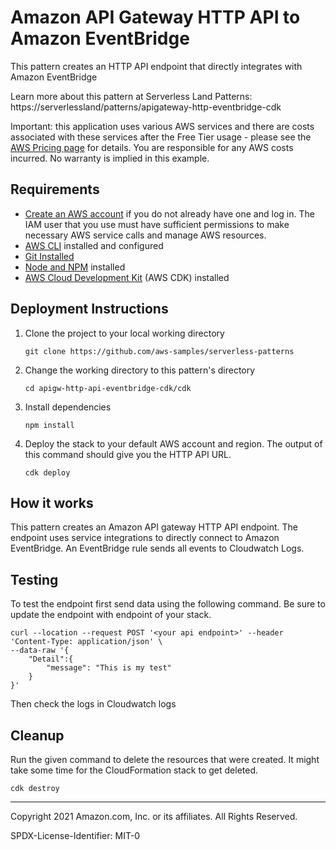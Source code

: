 # Amazon API Gateway HTTP API to Amazon EventBridge

This pattern creates an HTTP API endpoint that directly integrates with Amazon EventBridge

Learn more about this pattern at Serverless Land Patterns: https://serverlessland/patterns/apigateway-http-eventbridge-cdk

Important: this application uses various AWS services and there are costs associated with these services after the Free Tier usage - please see the [AWS Pricing page](https://aws.amazon.com/pricing/) for details. You are responsible for any AWS costs incurred. No warranty is implied in this example.

## Requirements

* [Create an AWS account](https://portal.aws.amazon.com/gp/aws/developer/registration/index.html) if you do not already have one and log in. The IAM user that you use must have sufficient permissions to make necessary AWS service calls and manage AWS resources.
* [AWS CLI](https://docs.aws.amazon.com/cli/latest/userguide/install-cliv2.html) installed and configured
* [Git Installed](https://git-scm.com/book/en/v2/Getting-Started-Installing-Git)
* [Node and NPM](https://nodejs.org/en/download/) installed
* [AWS Cloud Development Kit](https://docs.aws.amazon.com/cdk/latest/guide/cli.html) (AWS CDK) installed

## Deployment Instructions

1. Clone the project to your local working directory
    ```
    git clone https://github.com/aws-samples/serverless-patterns
    ```

1. Change the working directory to this pattern's directory
    ```
    cd apigw-http-api-eventbridge-cdk/cdk
    ```

1. Install dependencies
    ```
    npm install
    ```

1. Deploy the stack to your default AWS account and region. The output of this command should give you the HTTP API URL.
    ```
    cdk deploy
    ```

## How it works

This pattern creates an Amazon API gateway HTTP API endpoint. The endpoint uses service integrations to directly connect to Amazon EventBridge. An EventBridge rule sends all events to Cloudwatch Logs.

## Testing

To test the endpoint first send data using the following command. Be sure to update the endpoint with endpoint of your stack.

```
curl --location --request POST '<your api endpoint>' --header 'Content-Type: application/json' \
--data-raw '{
    "Detail":{
        "message": "This is my test"
    }
}'
```

Then check the logs in Cloudwatch logs

## Cleanup
 
Run the given command to delete the resources that were created. It might take some time for the CloudFormation stack to get deleted.
```
cdk destroy
```

----
Copyright 2021 Amazon.com, Inc. or its affiliates. All Rights Reserved.

SPDX-License-Identifier: MIT-0
